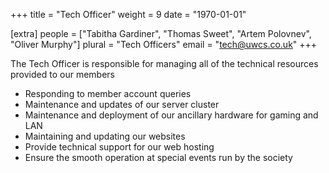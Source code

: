 +++
title = "Tech Officer"
weight = 9
date = "1970-01-01"

[extra]
people = ["Tabitha Gardiner", "Thomas Sweet", "Artem Polovnev", "Oliver Murphy"]
plural = "Tech Officers"
email = "tech@uwcs.co.uk"
+++

The Tech Officer is responsible for managing all of the technical resources provided to our members

- Responding to member account queries
- Maintenance and updates of our server cluster
- Maintenance and deployment of our ancillary hardware for gaming and LAN
- Maintaining and updating our websites
- Provide technical support for our web hosting
- Ensure the smooth operation at special events run by the society